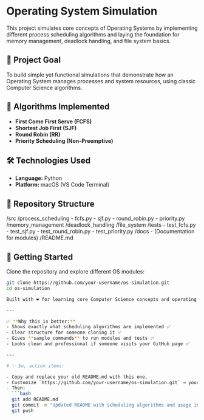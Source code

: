 # Operating System Simulation

This project simulates core concepts of Operating Systems by implementing different process scheduling algorithms and laying the foundation for memory management, deadlock handling, and file system basics.

## 🚀 Project Goal
To build simple yet functional simulations that demonstrate how an Operating System manages processes and system resources, using classic Computer Science algorithms.

## 🧠 Algorithms Implemented
- **First Come First Serve (FCFS)**
- **Shortest Job First (SJF)**
- **Round Robin (RR)**
- **Priority Scheduling (Non-Preemptive)**

## 🛠️ Technologies Used
- **Language:** Python
- **Platform:** macOS (VS Code Terminal)

## 📂 Repository Structure

/src /process_scheduling - fcfs.py - sjf.py - round_robin.py - priority.py /memory_management /deadlock_handling /file_system /tests - test_fcfs.py - test_sjf.py - test_round_robin.py - test_priority.py /docs - (Documentation for modules) /README.md

## 🚀 Getting Started
Clone the repository and explore different OS modules:

```bash
git clone https://github.com/your-username/os-simulation.git
cd os-simulation

Built with ❤️ for learning core Computer Science concepts and operating system fundamentals.

---

✅ **Why this is better:**
- Shows exactly what scheduling algorithms are implemented ✅
- Clear structure for someone cloning it ✅
- Gives **sample commands** to run modules and tests ✅
- Looks clean and professional if someone visits your GitHub page ✅

---

# ✨ So, action items:

- Copy and replace your old README.md with this one.
- Customize `https://github.com/your-username/os-simulation.git` → your real GitHub username.
- Then:
  ```bash
  git add README.md
  git commit -m "Updated README with scheduling algorithms and usage instructions"
  git push